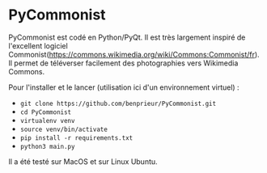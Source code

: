 # PyCommonist

PyCommonist est codé en Python/PyQt. Il est très largement inspiré de l'excellent logiciel Commonist(https://commons.wikimedia.org/wiki/Commons:Commonist/fr). Il permet de téléverser facilement des photographies vers Wikimedia Commons.

Pour l'installer et le lancer (utilisation ici d'un environnement virtuel) :
* `git clone https://github.com/benprieur/PyCommonist.git`
* `cd PyCommonist`
* `virtualenv venv`
* `source venv/bin/activate`
* `pip install -r requirements.txt`
* `python3 main.py`

Il a été testé sur MacOS et sur Linux Ubuntu.
